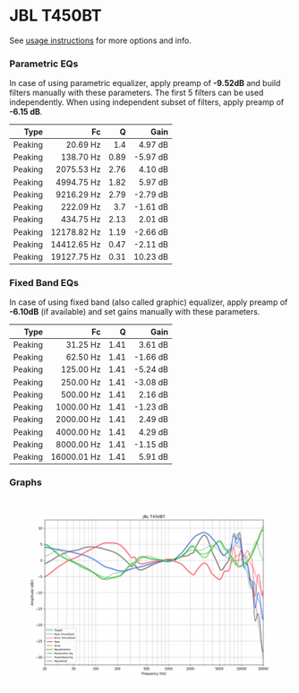 # JBL T450BT
See [usage instructions](https://github.com/jaakkopasanen/AutoEq#usage) for more options and info.

### Parametric EQs
In case of using parametric equalizer, apply preamp of **-9.52dB** and build filters manually
with these parameters. The first 5 filters can be used independently.
When using independent subset of filters, apply preamp of **-6.15 dB**.

| Type    | Fc          |    Q | Gain     |
|--------:|------------:|-----:|---------:|
| Peaking | 20.69 Hz    | 1.4  | 4.97 dB  |
| Peaking | 138.70 Hz   | 0.89 | -5.97 dB |
| Peaking | 2075.53 Hz  | 2.76 | 4.10 dB  |
| Peaking | 4994.75 Hz  | 1.82 | 5.97 dB  |
| Peaking | 9216.29 Hz  | 2.79 | -2.79 dB |
| Peaking | 222.09 Hz   | 3.7  | -1.61 dB |
| Peaking | 434.75 Hz   | 2.13 | 2.01 dB  |
| Peaking | 12178.82 Hz | 1.19 | -2.66 dB |
| Peaking | 14412.65 Hz | 0.47 | -2.11 dB |
| Peaking | 19127.75 Hz | 0.31 | 10.23 dB |

### Fixed Band EQs
In case of using fixed band (also called graphic) equalizer, apply preamp of **-6.10dB**
(if available) and set gains manually with these parameters.

| Type    | Fc          |    Q | Gain     |
|--------:|------------:|-----:|---------:|
| Peaking | 31.25 Hz    | 1.41 | 3.61 dB  |
| Peaking | 62.50 Hz    | 1.41 | -1.66 dB |
| Peaking | 125.00 Hz   | 1.41 | -5.24 dB |
| Peaking | 250.00 Hz   | 1.41 | -3.08 dB |
| Peaking | 500.00 Hz   | 1.41 | 2.16 dB  |
| Peaking | 1000.00 Hz  | 1.41 | -1.23 dB |
| Peaking | 2000.00 Hz  | 1.41 | 2.49 dB  |
| Peaking | 4000.00 Hz  | 1.41 | 4.29 dB  |
| Peaking | 8000.00 Hz  | 1.41 | -1.15 dB |
| Peaking | 16000.01 Hz | 1.41 | 5.91 dB  |

### Graphs
![](./JBL%20T450BT.png)